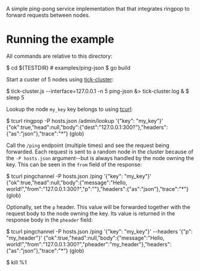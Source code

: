 A simple ping-pong service implementation that that integrates ringpop to forward requests between nodes.

# Running the example

All commands are relative to this directory:

  $ cd ${TESTDIR}  # examples/ping-json
  $ go build

Start a custer of 5 nodes using [tick-cluster][1]:

  $ tick-cluster.js --interface=127.0.0.1 -n 5 ping-json &> tick-cluster.log &
  $ sleep 5

Lookup the node `my_key` key belongs to using [tcurl][2]:

  $ tcurl ringpop -P hosts.json /admin/lookup '{"key": "my_key"}'
  {"ok":true,"head":null,"body":{"dest":"127.0.0.1:300?"},"headers":{"as":"json"},"trace":"*"} (glob)

Call the `/ping` endpoint (multiple times) and see the request being forwarded. Each request is sent to a random node in the cluster because of the `-P hosts.json` argument--but is always handled by the node owning the key. This can be seen in the `from` field of the response:

  $ tcurl pingchannel -P hosts.json /ping '{"key": "my_key"}'
  {"ok":true,"head":null,"body":{"message":"Hello, world!","from":"127.0.0.1:300?","p":""},"headers":{"as":"json"},"trace":"*"} (glob)

Optionally, set the `p` header. This value will be forwarded together with the request body to the node owning the key. Its value is returned in the response body in the `pheader` field:

  $ tcurl pingchannel -P hosts.json /ping '{"key": "my_key"}' --headers '{"p": "my_header"}'
  {"ok":true,"head":null,"body":{"message":"Hello, world!","from":"127.0.0.1:300?","pheader":"my_header"},"headers":{"as":"json"},"trace":"*"} (glob)

  $ kill %1

[1]:https://github.com/uber/ringpop-common/
[2]:https://github.com/uber/tcurl
